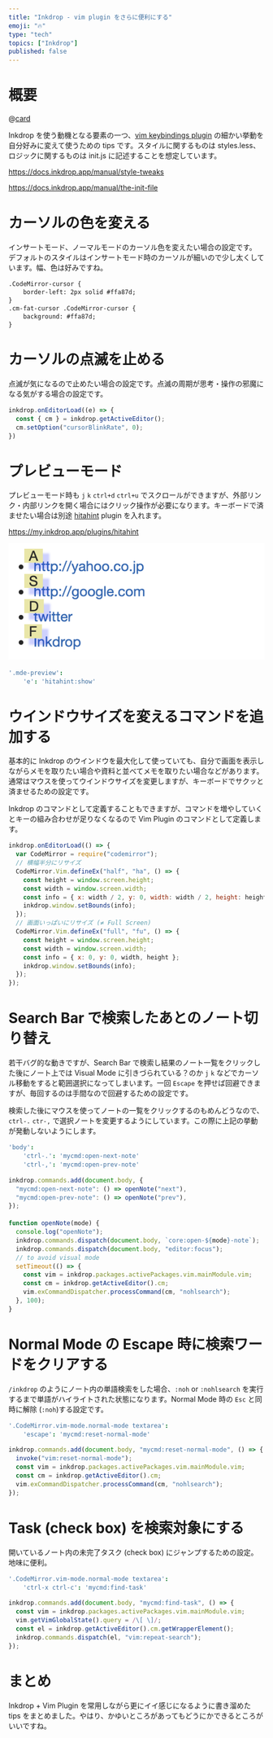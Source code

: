 ```yaml
---
title: "Inkdrop - vim plugin をさらに便利にする"
emoji: "🔥"
type: "tech"
topics: ["Inkdrop"]
published: false
---
```


# 概要

@[card](https://my.inkdrop.app/plugins/vim)

Inkdrop を使う動機となる要素の一つ、[vim keybindings plugin](https://my.inkdrop.app/plugins/vim) の細かい挙動を自分好みに変えて使うための tips です。スタイルに関するものは styles.less、ロジックに関するものは init.js に記述することを想定しています。

https://docs.inkdrop.app/manual/style-tweaks

https://docs.inkdrop.app/manual/the-init-file

# カーソルの色を変える

インサートモード、ノーマルモードのカーソル色を変えたい場合の設定です。
デフォルトのスタイルはインサートモード時のカーソルが細いので少し太くしています。幅、色は好みですね。

```css:styles.less
.CodeMirror-cursor {
    border-left: 2px solid #ffa87d;
}
.cm-fat-cursor .CodeMirror-cursor {
    background: #ffa87d;
}
```


# カーソルの点滅を止める

点滅が気になるので止めたい場合の設定です。点滅の周期が思考・操作の邪魔になる気がする場合の設定です。

```js:init.js
inkdrop.onEditorLoad((e) => {
  const { cm } = inkdrop.getActiveEditor();
  cm.setOption("cursorBlinkRate", 0);
})
```

# プレビューモード

プレビューモード時も `j` `k` `ctrl+d` `ctrl+u` でスクロールができますが、外部リンク・内部リンクを開く場合にはクリック操作が必要になります。キーボードで済ませたい場合は別途 [hitahint](https://my.inkdrop.app/plugins/hitahint) plugin を入れます。

https://my.inkdrop.app/plugins/hitahint

![](https://raw.githubusercontent.com/basyura/inkdrop-hitahint/master/images/preview.png)

```json:keymap.cson
'.mde-preview':
    'e': 'hitahint:show'
```

# ウインドウサイズを変えるコマンドを追加する

基本的に Inkdrop のウインドウを最大化して使っていても、自分で画面を表示しながらメモを取りたい場合や資料と並べてメモを取りたい場合などがあります。通常はマウスを使ってウインドウサイズを変更しますが、キーボードでサクッと済ませるための設定です。

Inkdrop のコマンドとして定義することもできますが、コマンドを増やしていくとキーの組み合わせが足りなくなるので Vim Plugin のコマンドとして定義します。

```js:init.js
inkdrop.onEditorLoad(() => {
  var CodeMirror = require("codemirror");
  // 横幅半分にリサイズ
  CodeMirror.Vim.defineEx("half", "ha", () => {
    const height = window.screen.height;
    const width = window.screen.width;
    const info = { x: width / 2, y: 0, width: width / 2, height: height };
    inkdrop.window.setBounds(info);
  });
  // 画面いっぱいにリサイズ (≠ Full Screen)
  CodeMirror.Vim.defineEx("full", "fu", () => {
    const height = window.screen.height;
    const width = window.screen.width;
    const info = { x: 0, y: 0, width, height };
    inkdrop.window.setBounds(info);
  });
});
```

# Search Bar で検索したあとのノート切り替え

若干バグ的な動きですが、Search Bar で検索し結果のノート一覧をクリックした後にノート上では Visual Mode に引きづられている？のか `j` `k` などでカーソル移動をすると範囲選択になってしまいます。一回 `Escape` を押せば回避できますが、毎回するのは手間なので回避するための設定です。

検索した後にマウスを使ってノートの一覧をクリックするのもめんどうなので、`ctrl-.` `ctr-,` で選択ノートを変更するようにしています。この際に上記の挙動が発動しないようにします。

```json:keymap.cson
'body':
    'ctrl-.': 'mycmd:open-next-note'
    'ctrl-,': 'mycmd:open-prev-note'
```

```javascript:init.js
inkdrop.commands.add(document.body, {
  "mycmd:open-next-note": () => openNote("next"),
  "mycmd:open-prev-note": () => openNote("prev"),
});

function openNote(mode) {
  console.log("openNote");
  inkdrop.commands.dispatch(document.body, `core:open-${mode}-note`);
  inkdrop.commands.dispatch(document.body, "editor:focus");
  // to avoid visual mode
  setTimeout(() => {
    const vim = inkdrop.packages.activePackages.vim.mainModule.vim;
    const cm = inkdrop.getActiveEditor().cm;
    vim.exCommandDispatcher.processCommand(cm, "nohlsearch");
  }, 100);
}
```

# Normal Mode の Escape 時に検索ワードをクリアする

`/inkdrop` のようにノート内の単語検索をした場合、`:noh` or `:nohlsearch` を実行するまで単語がハイライトされた状態になります。Normal Mode 時の `Esc` と同時に解除 (`:noh`)する設定です。

```json:keymap.cson
'.CodeMirror.vim-mode.normal-mode textarea':
    'escape': 'mycmd:reset-normal-mode'
```

```javascript
inkdrop.commands.add(document.body, "mycmd:reset-normal-mode", () => {
  invoke("vim:reset-normal-mode");
  const vim = inkdrop.packages.activePackages.vim.mainModule.vim;
  const cm = inkdrop.getActiveEditor().cm;
  vim.exCommandDispatcher.processCommand(cm, "nohlsearch");
});
```

# Task (check box) を検索対象にする

開いているノート内の未完了タスク (check box) にジャンプするための設定。地味に便利。

```json:keymap.cson
'.CodeMirror.vim-mode.normal-mode textarea':
    'ctrl-x ctrl-c': 'mycmd:find-task'
```

```javascript:init.js
inkdrop.commands.add(document.body, "mycmd:find-task", () => {
  const vim = inkdrop.packages.activePackages.vim.mainModule.vim;
  vim.getVimGlobalState().query = /\[ \]/;
  const el = inkdrop.getActiveEditor().cm.getWrapperElement();
  inkdrop.commands.dispatch(el, "vim:repeat-search");
});
```

# まとめ

Inkdrop + Vim Plugin を常用しながら更にイイ感じになるように書き溜めた tips をまとめました。やはり、かゆいところがあってもどうにかできるところがいいですね。
